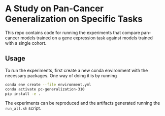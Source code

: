 # A Study on Pan-Cancer Generalization on Specific Tasks
This repo contains code for running the experiments that compare pan-cancer models trained on a gene expression task against models trained with a single cohort.


## Usage
To run the experiments, first create a new conda environment with the necessary packages. 
One way of doing it is by running

```bash
conda env create --file environment.yml
conda activate pc-generalization-310
pip install -e .
```

The experiments can be reproduced and the artifacts generated running the `run_all.sh` script. 
